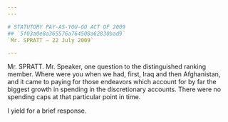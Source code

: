 ```yaml
---
---

# STATUTORY PAY-AS-YOU-GO ACT OF 2009
## `5f03a0e8a365576a764508a62830bad9`
`Mr. SPRATT — 22 July 2009`

---
```



Mr. SPRATT. Mr. Speaker, one question to the distinguished ranking 
member. Where were you when we had, first, Iraq and then Afghanistan, 
and it came to paying for those endeavors which account for by far the 
biggest growth in spending in the discretionary accounts. There were no 
spending caps at that particular point in time.

I yield for a brief response.